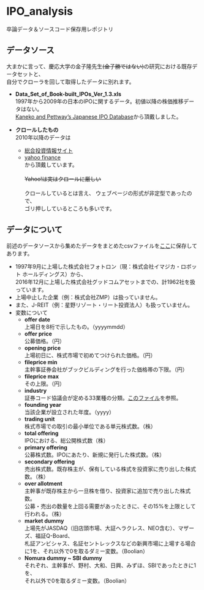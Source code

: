 # IPO_analysis
卒論データ＆ソースコード保存用レポジトリ

## データソース
大まかに言って、慶応大学の金子隆先生~~(金子勝ではない)~~の研究における既存データセットと、  
自分でクローラを回して取得したデータに別れます。
* **Data_Set_of_Book-built_IPOs_Ver_1.3.xls**  
1997年から2009年の日本のIPOに関するデータ。初値以降の株価推移データはない。  
[Kaneko and Pettway’s Japanese IPO Database](http://www.fbc.keio.ac.jp/~kaneko/KP-JIPO/top.htm)から頂戴しました。  

* **クロールしたもの**  
2010年以降のデータは
  - [総合投資情報サイト](http://www.traders.co.jp)
  - [yahoo finance](http://stocks.finance.yahoo.co.jp)  
から頂戴しています。</br></br>
~~Yahoo!は実はクロールに厳しい~~   </br></br>
クロールしているとは言え、 ウェブページの形式が非定型であったので、  
ゴリ押ししているところも多いです。

## データについて
前述のデータソースから集めたデータをまとめたcsvファイルを[ここ](https://github.com/M-okb/IPO_analysis/blob/master/data/IPO_1997_2016.csv)に保存してあります。  
* 1997年9月に上場した株式会社フォトロン（現：株式会社イマジカ・ロボット ホールディングス）から、   
2016年12月に上場した株式会社グッドコムアセットまでの、計1962社を扱っています。
* 上場中止した企業（例：株式会社ZMP）は扱っていません。  
* また、J-REIT（例：星野リゾート・リート投資法人）も扱っていません。  
* 変数について
  - **offer date**   
  上場日を8桁で示したもの。（yyyymmdd）
  - **offer price**  
  公募価格。（円）
  - **opening price**  
  上場初日に、株式市場で初めてつけられた価格。（円）  
  - **fileprice min**  
  主幹事証券会社がブックビルディングを行った価格帯の下限。（円）
  - **fileprice max**  
  その上限。（円）
  - **industry**  
  証券コード協議会が定める33業種の分類。[このファイル](https://github.com/M-okb/IPO_analysis/blob/master/data/industry_correspondence.csv)を参照。
  - **founding year**  
  当該企業が設立された年度。（yyyy）
  - **trading unit**  
  株式市場での取引の最小単位である単元株式数。（株）
  - **total offering**  
  IPOにおける、総公開株式数（株）
  - **primary offering**  
  公募株式数。IPOにあたり、新規に発行した株式数。（株）
  - **secondary offering**  
  売出株式数。既存株主が、保有している株式を投資家に売り出した株式数。（株）
  - **over allotment**  
  主幹事が既存株主から一旦株を借り、投資家に追加で売り出した株式数。  
  公募・売出の数量を上回る需要があったときに、その15%を上限として行われる。（株）
  - **market dummy**  
  上場先がJASDAQ（旧店頭市場、大証ヘラクレス、NEO含む）、マザーズ、福証Q-Board、  
  札証アンビシャス、名証セントレックスなどの新興市場に上場する場合に1を、それ以外で0を取るダミー変数。（Boolian）
  - **Nomura dummy ~ SBI dummy**  
  それぞれ、主幹事が、野村、大和、日興、みずほ、SBIであったときに1を、  
  それ以外で0を取るダミー変数。（Boolian）
